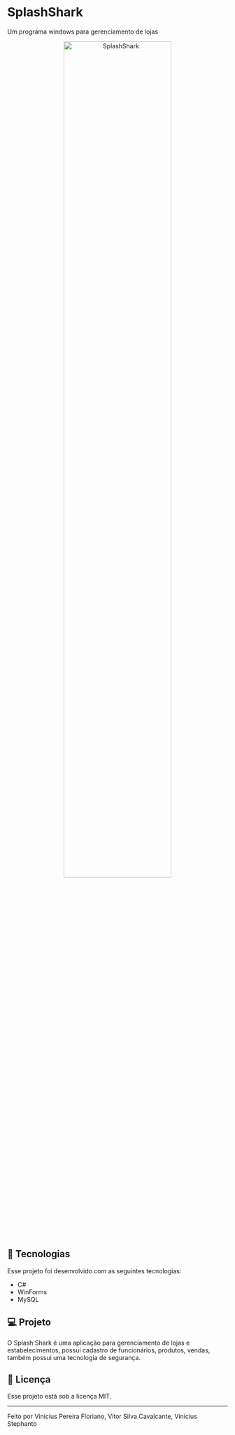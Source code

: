 # SplashShark
Um programa windows para gerenciamento de lojas

<p align="center">
  <img alt="SplashShark" src="https://media.giphy.com/media/StpVM0mc5xBmj4XGw6/source.gif" width="70%">
</p>

## 🚀 Tecnologias

Esse projeto foi desenvolvido com as seguintes tecnologias:

- C#
- WinForms
- MySQL

## 💻 Projeto

O Splash Shark é uma aplicação para gerenciamento de lojas e estabelecimentos, possui cadastro de funcionários, produtos, vendas, também possui uma tecnologia de segurança.

## :memo: Licença

Esse projeto está sob a licença MIT.

---

Feito por Vinicius Pereira Floriano, Vitor Silva Cavalcante, Vinicius Stephanto

